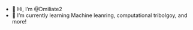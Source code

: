 - 👋 Hi, I’m @Dmiliate2
- 🌱 I’m currently learning Machine leanring, computational tribolgoy, and more!
